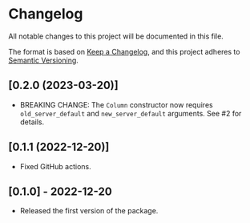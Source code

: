 # Changelog

All notable changes to this project will be documented in this file.

The format is based on [Keep a Changelog](https://keepachangelog.com/en/1.0.0/),
and this project adheres to [Semantic Versioning](https://semver.org/spec/v2.0.0.html).

## [0.2.0 (2023-03-20)]

- BREAKING CHANGE: The `Column` constructor now requires `old_server_default` and `new_server_default` arguments. See #2 for details.

## [0.1.1 (2022-12-20)]

- Fixed GitHub actions.

## [0.1.0] - 2022-12-20

- Released the first version of the package.
